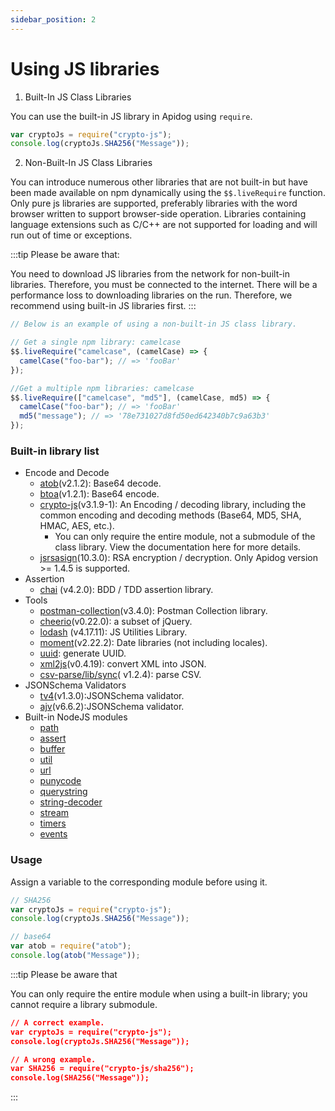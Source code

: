 ```yaml
---
sidebar_position: 2
---
```


# Using JS libraries

1. Built-In JS Class Libraries

You can use the built-in JS library in Apidog using `require`.

```js
var cryptoJs = require("crypto-js");
console.log(cryptoJs.SHA256("Message"));
```

2. Non-Built-In JS Class Libraries

You can introduce numerous other libraries that are not built-in but have been made available on npm dynamically using the `$$.liveRequire` function. Only pure js libraries are supported, preferably libraries with the word browser written to support browser-side operation. Libraries containing language extensions such as C/C++ are not supported for loading and will run out of time or exceptions.

:::tip Please be aware that:

You need to download JS libraries from the network for non-built-in libraries. Therefore, you must be connected to the internet. There will be a performance loss to downloading libraries on the run. Therefore, we recommend using built-in JS libraries first.
:::
```js
// Below is an example of using a non-built-in JS class library.

// Get a single npm library: camelcase
$$.liveRequire("camelcase", (camelCase) => {
  camelCase("foo-bar"); // => 'fooBar'
});

//Get a multiple npm libraries: camelcase
$$.liveRequire(["camelcase", "md5"], (camelCase, md5) => {
  camelCase("foo-bar"); // => 'fooBar'
  md5("message"); // => '78e731027d8fd50ed642340b7c9a63b3'
});
```

### Built-in library list

- Encode and Decode
  - [atob](https://www.npmjs.com/package/atob)(v2.1.2): Base64 decode.
  - [btoa](https://www.npmjs.com/package/btoa)(v1.2.1): Base64 encode.
  - [crypto-js](https://www.npmjs.com/package/crypto-js)(v3.1.9-1): An Encoding / decoding library, including the common encoding and decoding methods (Base64, MD5, SHA, HMAC, AES, etc.).
    - You can only require the entire module, not a submodule of the class library. View the documentation here for more details.
  - [jsrsasign](https://www.npmjs.com/package/jsrsasign)(10.3.0): RSA encryption / decryption. Only Apidog version >= 1.4.5 is supported.
- Assertion
  - [chai](http://chaijs.com/) (v4.2.0): BDD / TDD assertion library.
- Tools
  - [postman-collection](http://www.postmanlabs.com/postman-collection/)(v3.4.0): Postman Collection library.
  - [cheerio](https://cheerio.js.org/)(v0.22.0): a subset of jQuery.
  - [lodash](https://lodash.com/) (v4.17.11): JS Utilities Library.
  - [moment](http://momentjs.com/docs/)(v2.22.2): Date libraries (not including locales).
  - [uuid](https://www.npmjs.com/package/uuid): generate UUID.
  - [xml2js](https://www.npmjs.com/package/xml2js)(v0.4.19): convert XML into JSON.
  - [csv-parse/lib/sync](https://csv.js.org/parse/api/sync/)( v1.2.4): parse CSV.
- JSONSchema Validators
  - [tv4](https://github.com/geraintluff/tv4)(v1.3.0):JSONSchema validator.
  - [ajv](https://www.npmjs.com/package/ajv)(v6.6.2):JSONSchema validator.
- Built-in NodeJS modules
  - [path](https://nodejs.org/api/path.html)
  - [assert](https://nodejs.org/api/assert.html)
  - [buffer](https://nodejs.org/api/buffer.html)
  - [util](https://nodejs.org/api/util.html)
  - [url](https://nodejs.org/api/url.html)
  - [punycode](https://nodejs.org/api/punycode.html)
  - [querystring](https://nodejs.org/api/querystring.html)
  - [string-decoder](https://nodejs.org/api/string_decoder.html)
  - [stream](https://nodejs.org/api/stream.html)
  - [timers](https://nodejs.org/api/timers.html)
  - [events](https://nodejs.org/api/events.html)

### Usage

Assign a variable to the corresponding module before using it.

```js
// SHA256
var cryptoJs = require("crypto-js");
console.log(cryptoJs.SHA256("Message"));

// base64
var atob = require("atob");
console.log(atob("Message"));
```

:::tip Please be aware that

You can only require the entire module when using a built-in library; you cannot require a library submodule.

```json
// A correct example.
var cryptoJs = require("crypto-js");
console.log(cryptoJs.SHA256("Message"));

// A wrong example.
var SHA256 = require("crypto-js/sha256");
console.log(SHA256("Message"));
```

:::
